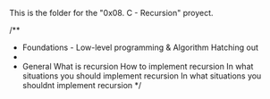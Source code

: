 This is the folder for the "0x08. C - Recursion" proyect.

/**
* Foundations - Low-level programming & Algorithm  Hatching out
*
* General
What is recursion
How to implement recursion
In what situations you should implement recursion
In what situations you shouldnt implement recursion
*/